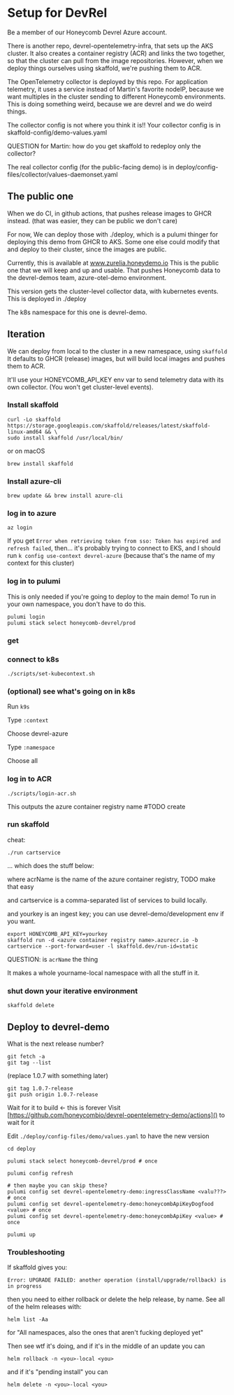 # Setup for DevRel

Be a member of our Honeycomb Devrel Azure account.

There is another repo, devrel-opentelemetry-infra, that sets up the AKS cluster.
It also creates a container registry (ACR) and links the two together, so that the cluster can pull from the image repositories.
However, when we deploy things ourselves using skaffold, we're pushing them to ACR.

The OpenTelemetry collector is deployed by this repo. For application telemetry, it uses a service instead of Martin's favorite nodeIP, because we want multiples in the cluster sending to different Honeycomb environments. This is doing something weird, because we are devrel and we do weird things.

The collector config is not where you think it is!! Your collector config is in skaffold-config/demo-values.yaml

QUESTION for Martin: how do you get skaffold to redeploy only the collector?

The real collector config (for the public-facing demo) is in deploy/config-files/collector/values-daemonset.yaml

## The public one

When we do CI, in github actions, that pushes release images to GHCR instead. (that was easier, they can be public we don't care)

For now,
We can deploy those with ./deploy, which is a pulumi thinger for deploying this demo from GHCR to AKS.
Some one else could modify that and deploy to their cluster, since the images are public.

Currently, this is available at www.zurelia.honeydemo.io
This is the public one that we will keep and up and usable. That pushes Honeycomb data to the devrel-demos team, azure-otel-demo environment.

This version gets the cluster-level collector data, with kubernetes events. This is deployed in ./deploy

The k8s namespace for this one is devrel-demo.

## Iteration

We can deploy from local to the cluster in a new namespace, using `skaffold`
It defaults to GHCR (release) images, but will build local images and pushes them to ACR.

It'll use your HONEYCOMB_API_KEY env var to send telemetry data with its own collector. (You won't get cluster-level events).

### Install skaffold

```shell
curl -Lo skaffold https://storage.googleapis.com/skaffold/releases/latest/skaffold-linux-amd64 && \
sudo install skaffold /usr/local/bin/
```

or on macOS

```shell
brew install skaffold
```

### Install azure-cli

```shell
brew update && brew install azure-cli
```

### log in to azure

```shell
az login
```

If you get `Error when retrieving token from sso: Token has expired and refresh failed`, then... it's probably trying to connect to EKS, and I should run `k config use-context devrel-azure` (because that's the name of my context for this cluster)

### log in to pulumi

This is only needed if you're going to deploy to the main demo! To run in your own namespace, you don't have to do this.

```shell
pulumi login
pulumi stack select honeycomb-devrel/prod
```

### get

### connect to k8s

```shell
./scripts/set-kubecontext.sh
```

### (optional) see what's going on in k8s

Run `k9s`

Type `:context`

Choose devrel-azure

Type `:namespace`

Choose all

### log in to ACR

```shell
./scripts/login-acr.sh
```

This outputs the azure container registry name
#TODO create

### run skaffold

cheat:

```shell
./run cartservice
```

... which does the stuff below:

where acrName is the name of the azure container registry, TODO make that easy

and cartservice is a comma-separated list of services to build locally.

and yourkey is an ingest key; you can use devrel-demo/development env if you want.

```shell
export HONEYCOMB_API_KEY=yourkey
skaffold run -d <azure container registry name>.azurecr.io -b cartservice --port-forward=user -l skaffold.dev/run-id=static
```

QUESTION: is `acrName` the thing

It makes a whole yourname-local namespace with all the stuff in it.

### shut down your iterative environment

```shell
skaffold delete
```

## Deploy to devrel-demo

What is the next release number?

```shell
git fetch -a
git tag --list
```

(replace 1.0.7 with something later)

```shell
git tag 1.0.7-release
git push origin 1.0.7-release
```

Wait for it to build <- this is forever
Visit [https://github.com/honeycombio/devrel-opentelemetry-demo/actions]() to wait for it

Edit `./deploy/config-files/demo/values.yaml` to have the new version

```shell
cd deploy

pulumi stack select honeycomb-devrel/prod # once

pulumi config refresh

# then maybe you can skip these?
pulumi config set devrel-opentelemetry-demo:ingressClassName <valu???> # once
pulumi config set devrel-opentelemetry-demo:honeycombApiKeyDogfood <value> # once
pulumi config set devrel-opentelemetry-demo:honeycombApiKey <value> # once

pulumi up
```

### Troubleshooting

If skaffold gives you:

`Error: UPGRADE FAILED: another operation (install/upgrade/rollback) is in progress`

then you need to either rollback or delete the help release, by name. See all of the helm releases with:

```shell
helm list -Aa
```

for "All namespaces, also the ones that aren't fucking deployed yet"

Then see wtf it's doing, and if it's in the middle of an update you can

`helm rollback -n <you>-local <you>`

and if it's "pending install" you can

`helm delete -n <you>-local <you>`
